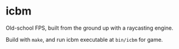# icbm
Old-school FPS, built from the ground up with a raycasting engine.

Build with `make`, and run icbm executable at `bin/icbm` for game.
